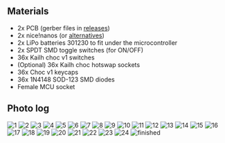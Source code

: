 ## Materials

- 2x PCB (gerber files in [releases](https://github.com/DuBento/puffer/releases))
- 2x nice!nanos (or [alternatives](https://github.com/joric/nrfmicro/wiki/Alternatives))
- 2x LiPo batteries 301230 to fit under the microcontroller 
- 2x SPDT SMD toggle switches (for ON/OFF)
- 36x Kailh choc v1 switches
- (Optional) 36x Kailh choc hotswap sockets
- 36x Choc v1 keycaps
- 36x 1N4148 SOD-123 SMD diodes
- Female MCU socket

## Photo log

![1](./1.jpg)
![2](./2.jpg)
![3](./3.jpg)
![4](./4.jpg)
![5](./5.jpg)
![6](./6.jpg)
![7](./7.jpg)
![8](./8.jpg)
![9](./9.jpg)
![10](./10.jpg)
![11](./11.jpg)
![12](./12.jpg)
![13](./13.jpg)
![14](./14.jpg)
![15](./15.jpg)
![16](./16.jpg)
![17](./17.jpg)
![18](./18.jpg)
![19](./19.jpg)
![20](./20.jpg)
![21](./21.jpg)
![22](./22.jpg)
![23](./23.jpg)
![24](./24.jpg)
![finished](./finished.jpg)